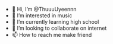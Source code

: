 - 👋 Hi, I’m @ThuuuUyeennn
- 👀 I’m interested in music 
- 🌱 I’m currently learning high school
- 💞️ I’m looking to collaborate on internet 
- 📫 How to reach me make friend

<!---
ThuuuUyeennn/ThuuuUyeennn is a ✨ special ✨ repository because its `README.md` (this file) appears on your GitHub profile.
You can click the Preview link to take a look at your changes.
--->

